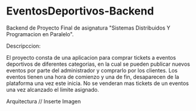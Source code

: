 # EventosDeportivos-Backend
Backend de Proyecto Final de asignatura "Sistemas Distribuidos Y Programacion en Paralelo".

Descripccion:

El proyecto consta de una aplicacion para comprar tickets a eventos deportivos de diferentes categorias, en la cual se pueden publicar nuevos eventos por parte del administrador y comprarlo por los clientes.
Los eventos tienen una hora de comienzo y una de fin, desaparecen de la plataforma una vez este inicia.
No se venderan mas tickets de un eventos una vez alcanzado el limite asignado.

Arquitectura
// Inserte Imagen
